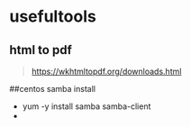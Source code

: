 # usefultools
## html to pdf
> https://wkhtmltopdf.org/downloads.html

##centos samba install
* yum -y install samba samba-client
* 

